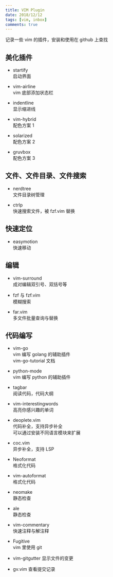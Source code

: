 ```yaml
---
title: VIM Plugin
date: 2018/12/12
tags: [vim, inbox]
comments: true
---
```


记录一些 vim 的插件，安装和使用在 github 上查找

<!--more-->

## 美化插件

* startify  
启动界面

* vim-airline  
vim 底部添加状态栏

* indentline  
显示缩进线

* vim-hybrid  
配色方案 1

* solarized  
配色方案 2

* gruvbox  
配色方案 3

## 文件、文件目录、文件搜索

* nerdtree  
文件目录树管理

* ctrlp  
快速搜索文件，被 fzf.vim 替换

## 快速定位

* easymotion  
快速移动

## 编辑

* vim-surround  
成对编辑双引号、双括号等

* fzf 与 fzf.vim  
模糊搜索

* far.vim  
多文件批量查询与替换

## 代码编写

* vim-go  
vim 编写 golang 的辅助插件  
vim-go-tutorial 文档

* python-mode  
vim 编写 python 的辅助插件 

* tagbar  
阅读代码，代码大纲

* vim-interestingwords  
高亮你感兴趣的单词

* deoplete.vim  
代码补全，支持异步补全  
可以通过安装不同语言模块来扩展

* coc.vim  
异步补全，支持 LSP  

* Neoformat  
格式化代码

* vim-autoformat  
格式化代码

* neomake  
静态检查  

* ale  
静态检查  

* vim-commentary  
快速注释与解注释

* Fugitive  
vim 里使用 git

* vim-gitgutter
显示文件的变更

* gv.vim
查看提交记录


